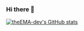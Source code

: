 ### Hi there 👋
[![theEMA-dev's GitHub stats](https://github-readme-stats.vercel.app/api?username=theEMA-dev&show_icons=true&theme=transparent)](https://github.com/theEMA-dev)


